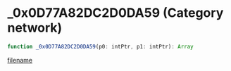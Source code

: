# _0x0D77A82DC2D0DA59 (Category network)

```js
function _0x0D77A82DC2D0DA59(p0: intPtr, p1: intPtr): Array
```

[filename](_0x0D77A82DC2D0DA59_m.md ':include')